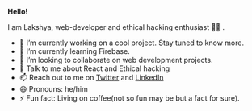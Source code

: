 **Hello!**

I am Lakshya, web-developer and ethical hacking enthusiast 👨‍💻 .

- 🔭 I’m currently working on a cool project. Stay tuned to know more.
- 🌱 I’m currently learning Firebase.
- 👯 I’m looking to collaborate on web development projects.
- 💬 Talk to me about React and Ethical hacking
- 📫 Reach out to me  on [Twitter](https://twitter.com/lakshya_poddar) and [LinkedIn](https://www.linkedin.com/in/lakshya-poddar/)
- 😄 Pronouns: he/him
- ⚡  Fun fact: Living on coffee(not so fun may be but a fact for sure).
